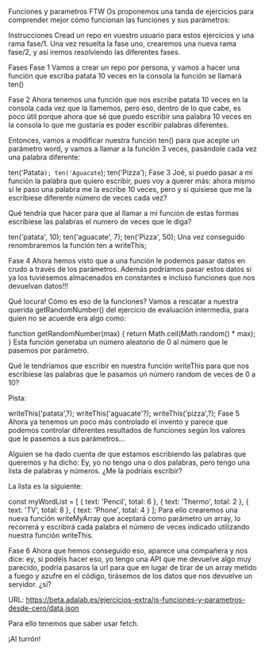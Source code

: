 Funciones y parametros FTW
Os proponemos una tanda de ejercicios para comprender mejor cómo funcionan las funciones y sus parámetros:

Instrucciones
Cread un repo en vuestro usuario para estos ejercicios y una rama fase/1. Una vez resuelta la fase uno, crearemos una nueva rama fase/2, y así iremos resolviendo las diferentes fases.

Fases
Fase 1
Vamos a crear un repo por persona, y vamos a hacer una función que escriba patata 10 veces en la consola la función se llamará ten()

Fase 2
Ahora tenemos una función que nos escribe patata 10 veces en la consola cada vez que la llamemos, pero eso, dentro de lo que cabe, es poco útil porque ahora que sé que puedo escribir una palabra 10 veces en la consola lo que me gustaría es poder escribir palabras diferentes.

Entonces, vamos a modificar nuestra función ten() para que acepte un parámetro word, y vamos a llamar a la función 3 veces, pasándole cada vez una palabra diferente:

ten('Patata`);
ten('Aguacate`);
ten('Pizza');
Fase 3
Joé, si puedo pasar a mi función la palabra que quiero escribir, pues voy a querer más: ahora mismo si le paso una palabra me la escribe 10 veces, pero y si quisiese que me la escribiese diferente número de veces cada vez?

Qué tendría que hacer para que al llamar a mi función de estas formas escribiese las palabras el numero de veces que le diga?

ten('patata', 10);
ten('aguacate', 7);
ten('Pizza', 50);
Una vez conseguido renombraremos la función ten a writeThis;

Fase 4
Ahora hemos visto que a una función le podemos pasar datos en crudo a través de los parámetros. Además podríamos pasar estos datos si ya los tuviésemos almacenados en constantes e incluso funciones que nos devuelvan datos!!!

Qué locura! Cómo es eso de la funciones? Vamos a rescatar a nuestra querida getRandomNumber() del ejercicio de evaluación intermedia, para quien no se acuerde era algo como:

function getRandomNumber(max) {
  return Math.ceil(Math.random() * max);
}
Esta función generaba un número aleatorio de 0 al número que le pasemos por parámetro.

Qué le tendríamos que escribir en nuestra función writeThis para que nos escribiese las palabras que le pasamos un número random de veces de 0 a 10?

Pista:

writeThis('patata',?);
writeThis('aguacate'?);
writeThis('pizza',?);
Fase 5
Ahora ya tenemos un poco más controlado el invento y parece que podemos controlar diferentes resultados de funciones según los valores que le pasemos a sus parámetros…

Alguien se ha dado cuenta de que estamos escribiendo las palabras que queremos y ha dicho: Ey, yo no tengo una o dos palabras, pero tengo una lista de palabras y números. ¿Me la podríais escribir?

La lista es la siguiente:

const myWordList =  [
  {
    text: 'Pencil',
    total: 6
  },
  {
    text: 'Thermo',
    total: 2
  },
  {
    text: 'TV',
    total: 8
  },
  {
    text: 'Phone',
    total: 4
  }
];
Para ello crearemos una nueva función writeMyArray que aceptará como parámetro un array, lo recorrerá y escribirá cada palabra el número de veces indicado utilizando nuestra función writeThis.

Fase 6
Ahora que hemos conseguido eso, aparece una compañera y nos dice: ey, si podéis hacer eso, yo tengo una API que me devuelve algo muy parecido, podría pasaros la url para que en lugar de tirar de un array metido a fuego y azufre en el código, tirásemos de los datos que nos devuelve un servidor. ¿sí?

URL: https://beta.adalab.es/ejercicios-extra/js-funciones-y-parametros-desde-cero/data.json

Para ello tenemos que saber usar fetch.

¡Al turrón!
